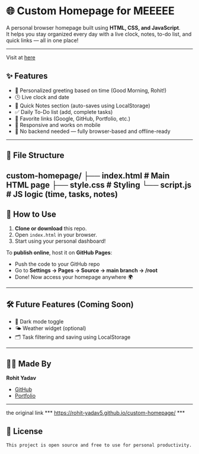 # 🌐 Custom Homepage for MEEEEE

A personal browser homepage built using **HTML, CSS, and JavaScript**.  
It helps you stay organized every day with a live clock, notes, to-do list, and quick links — all in one place!

---

Visit at [here](https://rohit-yadav5.github.io/custom-homepage/)

## ✨ Features

- 👋 Personalized greeting based on time (Good Morning, Rohit!)
- 🕒 Live clock and date
- 📝 Quick Notes section (auto-saves using LocalStorage)
- ✅ Daily To-Do list (add, complete tasks)
- 🔗 Favorite links (Google, GitHub, Portfolio, etc.)
- 📱 Responsive and works on mobile
- 💾 No backend needed — fully browser-based and offline-ready

---

## 📁 File Structure
custom-homepage/
├── index.html       # Main HTML page
├── style.css        # Styling
└── script.js        # JS logic (time, tasks, notes)
---

## 🚀 How to Use

1. **Clone or download** this repo.
2. Open `index.html` in your browser.
3. Start using your personal dashboard!

To **publish online**, host it on **GitHub Pages**:
- Push the code to your GitHub repo
- Go to **Settings → Pages → Source → main branch → /root**
- Done! Now access your homepage anywhere 🌍

---

## 🛠️ Future Features (Coming Soon)

- 🌙 Dark mode toggle  
- 🌤️ Weather widget (optional)  
- 🗂️ Task filtering and saving using LocalStorage  

---

## 🙋‍♂️ Made By

**Rohit Yadav**  
- [GitHub](https://github.com/rohit-yadav5)  
- [Portfolio](https://rohit-yadav5.github.io)

---


the original link *** https://rohit-yadav5.github.io/custom-homepage/ ***

## 📄 License

    This project is open source and free to use for personal productivity.
